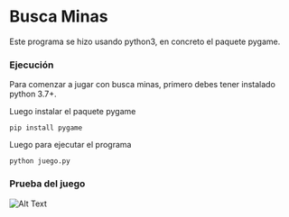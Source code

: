 # Busca Minas

Este programa se hizo usando python3, en concreto el paquete pygame.

### **Ejecución**
Para comenzar a jugar con busca minas, primero debes tener instalado python 3.7+.

Luego instalar el paquete pygame
```
pip install pygame
```

Luego para ejecutar el programa
```
python juego.py
```

### **Prueba del juego**

![Alt Text](https://media.giphy.com/media/kxvh8eQpmiFs9zqL4a/giphy.gif)
